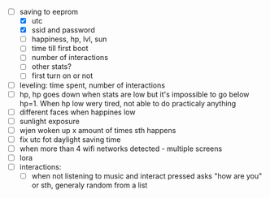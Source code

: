 - [ ] saving to eeprom
    - [x] utc
    - [x] ssid and password
    - [ ] happiness, hp, lvl, sun
    - [ ] time till first boot
    - [ ] number of interactions
    - [ ] other stats?
    - [ ] first turn on or not
- [ ] leveling: time spent, number of interactions                                                                                           
- [ ] hp, hp goes down when stats are low but it's impossible to go below hp=1. When hp low wery tired, not able to do practicaly anything   
- [ ] different faces when happines low                                                                                                      
- [ ] sunlight exposure                                                                                                                                                                                                                            
- [ ] wjen woken up x amount of times sth happens
- [ ] fix utc fot daylight saving time
- [ ] when more than 4 wifi networks detected - multiple screens
- [ ] lora                                                             
- [ ] interactions:  
    - [ ] when not listening to music and interact pressed asks "how are you" or sth, generaly random from a list                            

